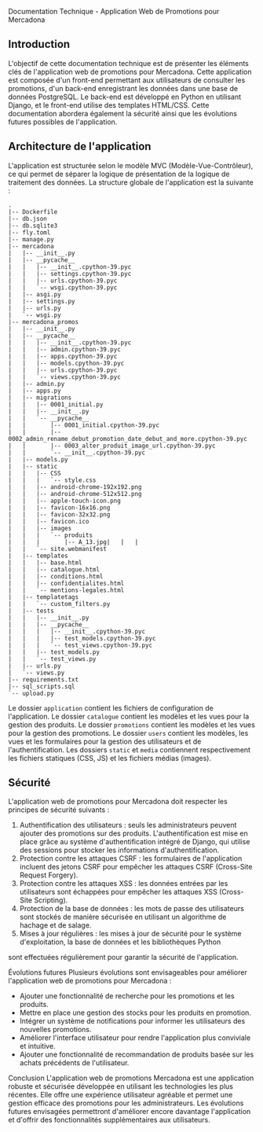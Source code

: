 Documentation Technique - Application Web de Promotions pour Mercadona

## Introduction

L'objectif de cette documentation technique est de présenter les éléments clés de l'application web de promotions pour Mercadona. Cette application est composée d'un front-end permettant aux utilisateurs de consulter les promotions, d'un back-end enregistrant les données dans une base de données PostgreSQL. Le back-end est développé en Python en utilisant Django, et le front-end utilise des templates HTML/CSS. Cette documentation abordera également la sécurité ainsi que les évolutions futures possibles de l'application.

## Architecture de l'application

L'application est structurée selon le modèle MVC (Modèle-Vue-Contrôleur), ce qui permet de séparer la logique de présentation de la logique de traitement des données. La structure globale de l'application est la suivante :



```
.
|-- Dockerfile
|-- db.json
|-- db.sqlite3
|-- fly.toml
|-- manage.py
|-- mercadona
|   |-- __init__.py
|   |-- __pycache__
|   |   |-- __init__.cpython-39.pyc
|   |   |-- settings.cpython-39.pyc
|   |   |-- urls.cpython-39.pyc
|   |   `-- wsgi.cpython-39.pyc
|   |-- asgi.py
|   |-- settings.py
|   |-- urls.py
|   `-- wsgi.py
|-- mercadona_promos
|   |-- __init__.py
|   |-- __pycache__
|   |   |-- __init__.cpython-39.pyc
|   |   |-- admin.cpython-39.pyc
|   |   |-- apps.cpython-39.pyc
|   |   |-- models.cpython-39.pyc
|   |   |-- urls.cpython-39.pyc
|   |   `-- views.cpython-39.pyc
|   |-- admin.py
|   |-- apps.py
|   |-- migrations
|   |   |-- 0001_initial.py
|   |   |-- __init__.py
|   |   `-- __pycache__
|   |       |-- 0001_initial.cpython-39.pyc
|   |       |-- 0002_admin_rename_debut_promotion_date_debut_and_more.cpython-39.pyc
|   |       |-- 0003_alter_produit_image_url.cpython-39.pyc
|   |       `-- __init__.cpython-39.pyc
|   |-- models.py
|   |-- static
|   |   |-- CSS
|   |   |   `-- style.css
|   |   |-- android-chrome-192x192.png
|   |   |-- android-chrome-512x512.png
|   |   |-- apple-touch-icon.png
|   |   |-- favicon-16x16.png
|   |   |-- favicon-32x32.png
|   |   |-- favicon.ico
|   |   |-- images
|   |   |   `-- produits
|   |   |       |-- A_13.jpg|   |   |   
|   |   `-- site.webmanifest
|   |-- templates
|   |   |-- base.html
|   |   |-- catalogue.html
|   |   |-- conditions.html
|   |   |-- confidentialites.html
|   |   `-- mentions-legales.html
|   |-- templatetags
|   |   `-- custom_filters.py
|   |-- tests
|   |   |-- __init__.py
|   |   |-- __pycache__
|   |   |   |-- __init__.cpython-39.pyc
|   |   |   |-- test_models.cpython-39.pyc
|   |   |   `-- test_views.cpython-39.pyc
|   |   |-- test_models.py
|   |   `-- test_views.py
|   |-- urls.py
|   `-- views.py
|-- requirements.txt
|-- sql_scripts.sql
`-- upload.py
```

Le dossier `application` contient les fichiers de configuration de l'application. Le dossier `catalogue` contient les modèles et les vues pour la gestion des produits. Le dossier `promotions` contient les modèles et les vues pour la gestion des promotions. Le dossier `users` contient les modèles, les vues et les formulaires pour la gestion des utilisateurs et de l'authentification. Les dossiers `static` et `media` contiennent respectivement les fichiers statiques (CSS, JS) et les fichiers médias (images).

## Sécurité

L'application web de promotions pour Mercadona doit respecter les principes de sécurité suivants :

1. Authentification des utilisateurs : seuls les administrateurs peuvent ajouter des promotions sur des produits. L'authentification est mise en place grâce au système d'authentification intégré de Django, qui utilise des sessions pour stocker les informations d'authentification.
2. Protection contre les attaques CSRF : les formulaires de l'application incluent des jetons CSRF pour empêcher les attaques CSRF (Cross-Site Request Forgery).
3. Protection contre les attaques XSS : les données entrées par les utilisateurs sont échappées pour empêcher les attaques XSS (Cross-Site Scripting).
4. Protection de la base de données : les mots de passe des utilisateurs sont stockés de manière sécurisée en utilisant un algorithme de hachage et de salage.
5. Mises à jour régulières : les mises à jour de sécurité pour le système d'exploitation, la base de données et les bibliothèques Python

sont effectuées régulièrement pour garantir la sécurité de l'application.

Évolutions futures
Plusieurs évolutions sont envisageables pour améliorer l'application web de promotions pour Mercadona :

* Ajouter une fonctionnalité de recherche pour les promotions et les produits.
* Mettre en place une gestion des stocks pour les produits en promotion.
* Intégrer un système de notifications pour informer les utilisateurs des nouvelles promotions.
* Améliorer l'interface utilisateur pour rendre l'application plus conviviale et intuitive.
* Ajouter une fonctionnalité de recommandation de produits basée sur les achats précédents de l'utilisateur.

Conclusion
L'application web de promotions Mercadona est une application robuste et sécurisée développée en utilisant les technologies les plus récentes. Elle offre une expérience utilisateur agréable et permet une gestion efficace des promotions pour les administrateurs. Les évolutions futures envisagées permettront d'améliorer encore davantage l'application et d'offrir des fonctionnalités supplémentaires aux utilisateurs.
